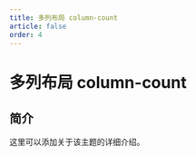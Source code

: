 ```yaml
---
title: 多列布局 column-count
article: false
order: 4
---
```


# 多列布局 column-count

## 简介

这里可以添加关于该主题的详细介绍。
